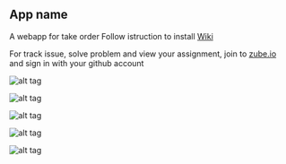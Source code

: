 ## App name
A webapp for take order
Follow istruction to install [Wiki](https://github.com/mdariful/appbar/wiki)

For track issue, solve problem and view your assignment, join to [zube.io](https://zube.io/) and sign in with your github account

![alt tag](http://mdariful.com/img/projects/paginalogin.jpg)

![alt tag](http://mdariful.com/img/projects/paginapricipale.jpg)

![alt tag](http://mdariful.com/img/projects/paginaprodotti.jpg)

![alt tag](http://mdariful.com/img/projects/descrizioneprodotto.jpg)

![alt tag](http://mdariful.com/img/projects/cassa.jpg)
